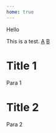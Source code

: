 ```yaml
---
home: true
---
```

Hello

This is a test. [A](page_a.md) [B](page_b.md)

# Title 1

Para 1

# Title 2

Para 2
